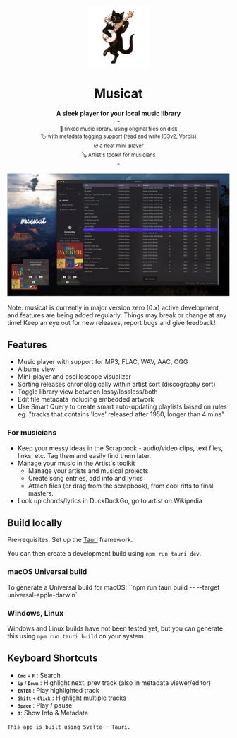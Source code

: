 <p align="center">
<img height="140" src="src-tauri/icons/Square310x310Logo.png">
</p>
<h1 align="center">Musicat</h1>
<p align="center">
<b>A sleek player for your local music library</b>
<br/>
-
<br/>
<small>🔗 linked music library, using original files on disk</small>
<br/>
<small>🏷 with metadata tagging support (read and write ID3v2, Vorbis)</small>
<br/>
<small>💿 a neat mini-player
</small>
<br/>
<small>🪕 Artist's toolkit for musicians
</small>
<br/>
  -
</p>


![screenshot](docs/screenshot-2.jpeg)

Note: musicat is currently in major version zero (0.x) active development, and features are being added regularly. Things may break or change at any time! Keep an eye out for new releases, report bugs and give feedback! 

## Features
- Music player with support for MP3, FLAC, WAV, AAC, OGG
- Albums view
- Mini-player and oscilloscope visualizer
- Sorting releases chronologically within artist sort (discography sort)
- Toggle library view between lossy/lossless/both
- Edit file metadata including embedded artwork
- Use Smart Query to create smart auto-updating playlists based on rules eg. "tracks that contains 'love' released after 1950, longer than 4 mins"

### For musicians
- Keep your messy ideas in the Scrapbook - audio/video clips, text files, links, etc. Tag them and easily find them later.
- Manage your music in the Artist's toolkit
  - Manage your artists and musical projects
  - Create song entries, add info and lyrics
  - Attach files (or drag from the scrapbook), from cool riffs to final masters.
- Look up chords/lyrics in DuckDuckGo, go to artist on Wikipedia

## Build locally
Pre-requisites: Set up the [Tauri](https://tauri.app/) framework.

You can then create a development build using `npm run tauri dev`. 
### macOS Universal build 
To generate a Universal build for macOS:
``npm run tauri build -- --target universal-apple-darwin`

### Windows, Linux
Windows and Linux builds have not been tested yet, but you can generate this using `npm run tauri build` on your system. 

## Keyboard Shortcuts
- <small><kbd>**`Cmd`**</kbd> + <kbd>**`F`**</kbd></small> : Search
- <small><kbd>**`Up`**</kbd> / <kbd>**`Down`**</kbd></small> : Highlight next, prev track (also in metadata viewer/editor)
- <small><kbd>**`ENTER`**</kbd></small> : Play highlighted track 
- <small><kbd>**`Shift`**</kbd> + <kbd>**`Click`**</kbd></small> : Highlight multiple tracks
- <small><kbd>**`Space`**</kbd></small> : Play / pause
- <small><kbd>**`I`**</kbd></small>: Show Info & Metadata

`This app is built using Svelte + Tauri.`

